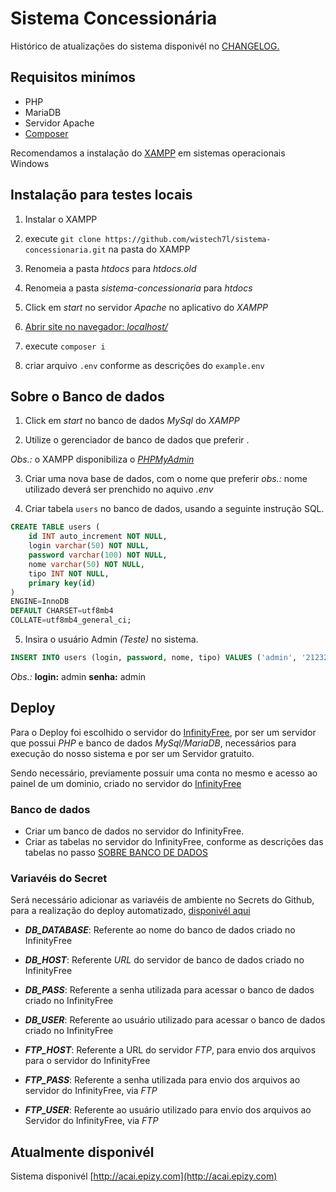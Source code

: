 # Sistema Concessionária

Histórico de atualizações do sistema disponivél no [CHANGELOG.](https://github.com/wistech7l/sistema-concessionaria/blob/main/changelog.md)

## Requisitos minímos 
* PHP
* MariaDB
* Servidor Apache
* [Composer](https://getcomposer.org/download/)

Recomendamos a instalação do [XAMPP](https://www.apachefriends.org/download.html) em sistemas operacionais Windows

## Instalação para testes locais
1) Instalar o XAMPP
2) execute ``` git clone https://github.com/wistech7l/sistema-concessionaria.git ``` na pasta do XAMPP
3) Renomeia a pasta *htdocs* para *htdocs.old*
4) Renomeia a pasta *sistema-concessionaria* para *htdocs*
5) Click em *start* no servidor *Apache* no aplicativo do *XAMPP*
6) [Abrir site no navegador: *localhost/*](http://localhost/)

7) execute ```composer i```
8) criar arquivo ```.env``` conforme as descrições do ```example.env```

## Sobre o Banco de dados

1) Click em *start* no banco de dados *MySql* do *XAMPP*

2) Utilize o gerenciador de banco de dados que preferir .

*Obs.:* o XAMPP disponibiliza o [*PHPMyAdmin*](localhost/phpmyadmin/)

3) Criar uma nova base de dados, com o nome que preferir
*obs.:* nome utilizado deverá ser prenchido no aquivo *.env*

4) Criar tabela `users` no banco de dados, usando a seguinte instrução SQL.

```SQL 
CREATE TABLE users (
	id INT auto_increment NOT NULL,
	login varchar(50) NOT NULL,
	password varchar(100) NOT NULL,
	nome varchar(50) NOT NULL,
	tipo INT NOT NULL,
	primary key(id)
)
ENGINE=InnoDB
DEFAULT CHARSET=utf8mb4
COLLATE=utf8mb4_general_ci;
````

5) Insira o usuário Admin *(Teste)* no sistema.
```SQL
INSERT INTO users (login, password, nome, tipo) VALUES ('admin', '21232f297a57a5a743894a0e4a801fc3', 'Administrador', 1);
```
*Obs.:* **login:** admin **senha:** admin

## Deploy
Para o Deploy foi escolhido o servidor do [InfinityFree](https://www.infinityfree.net/), por ser um servidor que possui *PHP* e banco de dados *MySql/MariaDB*, necessários para execução do nosso sistema e por ser um Servidor gratuito. 

Sendo necessário, previamente possuir uma conta no mesmo e acesso ao painel de um dominio, criado no servidor do [InfinityFree](https://app.infinityfree.net/accounts)

### Banco de dados 
* Criar um banco de dados no servidor do InfinityFree.
* Criar as tabelas no servidor do InfinityFree, conforme as descrições das tabelas no passo [SOBRE BANCO DE DADOS](https://github.com/wistech7l/sistema-concessionaria#sobre-o-banco-de-dados)

### Variavéis do Secret 
Será necessário adicionar as variavéis de ambiente no Secrets do Github, para a realização do deploy automatizado, [disponivél aqui](https://github.com/wistech7l/sistema-concessionaria/blob/main/.github/workflows/deploy.yml)

* ***DB_DATABASE***: Referente ao nome do banco de dados criado no InfinityFree

* ***DB_HOST***: Referente *URL* do servidor de banco de dados criado no InfinityFree

* ***DB_PASS***: Referente a senha utilizada para acessar o banco de dados criado no InfinityFree

* ***DB_USER***: Referente ao usuário utilizado para acessar o banco de dados criado no InfinityFree

* ***FTP_HOST***: Referente a URL do servidor *FTP*, para envio dos arquivos para o servidor do InfinityFree

* ***FTP_PASS***: Referente a senha utilizada para envio dos arquivos ao servidor do InfinityFree, via *FTP*

* ***FTP_USER***: Referente ao usuário utilizado para envio dos arquivos ao Servidor do InfinityFree, via *FTP*


## Atualmente disponivél
Sistema disponivél [http://acai.epizy.com](http://acai.epizy.com)